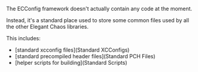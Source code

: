 The ECConfig framework doesn't actually contain any code at the moment.

Instead, it's a standard place used to store some common files used by all
the other Elegant Chaos libraries.

This includes:

- [standard xcconfig files](Standard XCConfigs)
- [standard precompiled header files](Standard PCH Files)
- [helper scripts for building](Standard Scripts)
